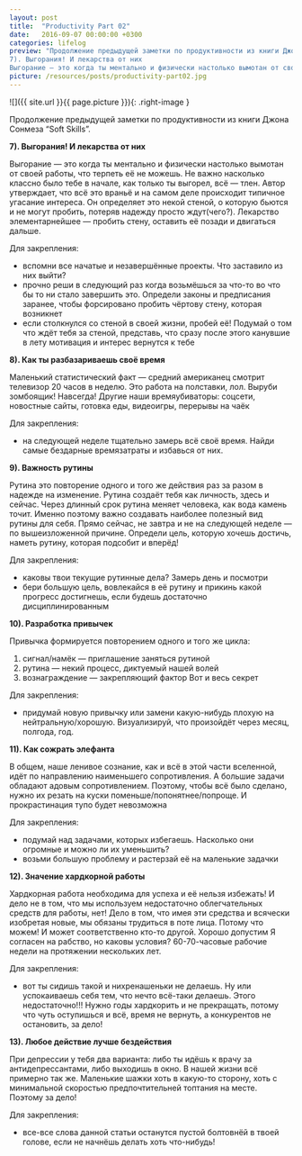 ```yaml
---
layout: post
title:  "Productivity Part 02"
date:   2016-09-07 00:00:00 +0300
categories: lifelog
preview: "Продолжение предыдущей заметки по продуктивности из книги Джона Сонмеза “Soft Skills”.
7). Выгорания! И лекарства от них
Выгорание — это когда ты ментально и физически настолько вымотан от своей работы, что терпеть её не можешь. Не важно насколько классно было тебе в начале, как только ты выгорел, всё — тлен. Автор утверждает, что всё это враньё и на самом деле происходит типичное угасание интереса. Он определяет это некой стеной, о которую бьются и не могут пробить, потеряв надежду просто ждут(чего?). Лекарство элементарнейшее — пробить стену, оставить её позади и двигаться дальше."
picture: /resources/posts/productivity-part02.jpg
---
```

![]({{ site.url }}{{ page.picture }}){: .right-image }

Продолжение предыдущей заметки по продуктивности из книги Джона Сонмеза “Soft Skills”.

**7). Выгорания! И лекарства от них**

Выгорание — это когда ты ментально и физически настолько вымотан от своей работы, что терпеть её не можешь. Не важно насколько классно было тебе в начале, как только ты выгорел, всё — тлен. Автор утверждает, что всё это враньё и на самом деле происходит типичное угасание интереса. Он определяет это некой стеной, о которую бьются и не могут пробить, потеряв надежду просто ждут(чего?). Лекарство элементарнейшее — пробить стену, оставить её позади и двигаться дальше.

Для закрепления:

+ вспомни все начатые и незавершённые проекты. Что заставило из них выйти?
+ прочно реши в следующий раз когда возьмёшься за что-то во что бы то ни стало завершить это. Определи законы и предписания заранее, чтобы форсировано пробить чёртову стену, которая возникнет
+ если столкнулся со стеной в своей жизни, пробей её! Подумай о том что ждёт тебя за стеной, представь, что сразу после этого канувшие в лету мотивация и интерес вернутся к тебе

**8). Как ты разбазариваешь своё время**

Маленький статистический факт — средний американец смотрит телевизор 20 часов в неделю. Это работа на полставки, лол. Выруби зомбоящик! Навсегда!
Другие наши времяубиваторы: соцсети, новостные сайты, готовка еды, видеоигры, перерывы на чаёк

Для закрепления:
+ на следующей неделе тщательно замерь всё своё время. Найди самые бездарные времязатраты и избавься от них.

**9). Важность рутины**

Рутина это повторение одного и того же действия раз за разом в надежде на изменение. Рутина создаёт тебя как личность, здесь и сейчас. Через длинный срок рутина меняет человека, как вода камень точит. Именно поэтому важно создавать наиболее полезный вид рутины для себя. Прямо сейчас, не завтра и не на следующей неделе — по вышеизложенной причине. Определи цель, которую хочешь достичь, наметь рутину, которая подсобит и вперёд!

Для закрепления:
+ каковы твои текущие рутинные дела? Замерь день и посмотри
+ бери большую цель, вовлекайся в её рутину и прикинь какой прогресс достигнешь, если будешь достаточно дисциплинированным

**10). Разработка привычек**

Привычка формируется повторением одного и того же цикла:

1. сигнал/намёк — приглашение заняться рутиной
2. рутина — некий процесс, диктуемый нашей волей
3. вознаграждение — закрепляющий фактор
Вот и весь секрет

Для закрепления:
+ придумай новую привычку или замени какую-нибудь плохую на нейтральную/хорошую. Визуализируй, что произойдёт через месяц, полгода, год.

**11). Как сожрать элефанта**

В общем, наше ленивое сознание, как и всё в этой части вселенной, идёт по направлению наименьшего сопротивления. А большие задачи обладают адовым сопротивлением. Поэтому, чтобы всё было сделано, нужно их резать на куски поменьше/попонятнее/попроще. И прокрастинация тупо будет невозможна

Для закрепления:
+ подумай над задачами, которых избегаешь. Насколько они огромные и можно ли их уменьшить?
+ возьми большую проблему и растерзай её на маленькие задачки

**12). Значение хардкорной работы**

Хардкорная работа необходима для успеха и её нельзя избежать! И дело не в том, что мы используем недостаточно облегчательных средств для работы, нет! Дело в том, что имея эти средства и всячески изобретая новые, мы обязаны трудиться в поте лица. Потому что можем! И может соответственно кто-то другой.
Хорошо допустим Я согласен на рабство, но каковы условия? 60-70-часовые рабочие недели на протяжении нескольких лет.

Для закрепления:
+ вот ты сидишь такой и нихренашеньки не делаешь. Ну или успокаиваешь себя тем, что нечто всё-таки делаешь. Этого недостаточно!!! Нужно годы хардкорить и не прекращать, потому что чуть оступишься и всё, время не вернуть, а конкурентов не остановить, за дело!

**13). Любое действие лучше бездействия**

При депрессии у тебя два варианта: либо ты идёшь к врачу за антидепрессантами, либо выходишь в окно. В нашей жизни всё примерно так же. Маленькие шажки хоть в какую-то сторону, хоть с минимальной скоростью предпочтительней топтания на месте. Поэтому за дело!

Для закрепления:
+ все-все слова данной статьи останутся пустой болтовнёй в твоей голове, если не начнёшь делать хоть что-нибудь!
